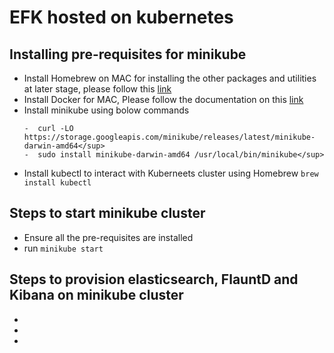 # EFK hosted on kubernetes

## Installing pre-requisites for minikube
- Install Homebrew on MAC for installing the other packages and utilities at later stage, please follow this [link](https://brew.sh/) 
- Install Docker for MAC, Please follow the documentation on this [link](https://docs.docker.com/desktop/install/mac-install/)  
- Install minikube using bolow commands
  ```
  -  curl -LO https://storage.googleapis.com/minikube/releases/latest/minikube-darwin-amd64</sup>
  -  sudo install minikube-darwin-amd64 /usr/local/bin/minikube</sup>
  ```
- Install kubectl to interact with Kuberneets cluster using Homebrew ``` brew install kubectl ```


## Steps to start minikube cluster
- Ensure all the pre-requisites are installed
- run ```minikube start```

## Steps to provision elasticsearch, FlauntD and Kibana on minikube cluster
-
-
-

